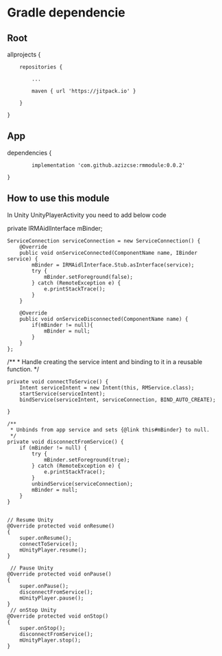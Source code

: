 # Gradle dependencie

## Root
allprojects {

		repositories {
		
			...
			
			maven { url 'https://jitpack.io' }
			
		}
		
	}
  
  ## App
  dependencies {
  
	        implementation 'com.github.azizcse:rmmodule:0.0.2'
		
	}
	

## How to use this module

In Unity UnityPlayerActivity you need to add below code 

 private IRMAidlInterface mBinder;

    ServiceConnection serviceConnection = new ServiceConnection() {
        @Override
        public void onServiceConnected(ComponentName name, IBinder service) {
            mBinder = IRMAidlInterface.Stub.asInterface(service);
            try {
                mBinder.setForeground(false);
            } catch (RemoteException e) {
                e.printStackTrace();
            }
        }

        @Override
        public void onServiceDisconnected(ComponentName name) {
            if(mBinder != null){
                mBinder = null;
            }
        }
    };
    
   
   /**
     * Handle creating the service intent and binding to it in a reusable function.
     */
     
    private void connectToService() {
        Intent serviceIntent = new Intent(this, RMService.class);
        startService(serviceIntent);
        bindService(serviceIntent, serviceConnection, BIND_AUTO_CREATE);

    }

    /**
     * Unbinds from app service and sets {@link this#mBinder} to null.
     */
    private void disconnectFromService() {
        if (mBinder != null) {
            try {
                mBinder.setForeground(true);
            } catch (RemoteException e) {
                e.printStackTrace();
            }
            unbindService(serviceConnection);
            mBinder = null;
        }
    }
    
    
    // Resume Unity
    @Override protected void onResume()
    {
        super.onResume();
        connectToService();
        mUnityPlayer.resume();
    }
    
     // Pause Unity
    @Override protected void onPause()
    {
        super.onPause();
        disconnectFromService();
        mUnityPlayer.pause();
    } 
     // onStop Unity
    @Override protected void onStop()
    {
        super.onStop();
        disconnectFromService();
        mUnityPlayer.stop();
    }



